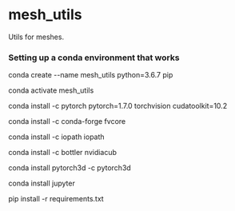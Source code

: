 # mesh_utils

Utils for meshes.

### Setting up a conda environment that works

conda create --name mesh_utils python=3.6.7 pip

conda activate mesh_utils

conda install -c pytorch pytorch=1.7.0 torchvision cudatoolkit=10.2

conda install -c conda-forge fvcore

conda install -c iopath iopath

conda install -c bottler nvidiacub

conda install pytorch3d -c pytorch3d

conda install jupyter

pip install -r requirements.txt
